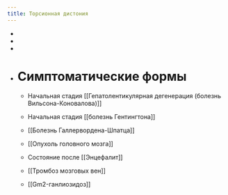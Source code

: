 ```yaml
---
title: Торсионная дистония
---
```


- 

- 

- 

- # Симптоматические формы
	 - Начальная стадия [[Гепатолентикулярная дегенерация (болезнь Вильсона-Коновалова)]]

	 - Начальная стадия [[болезнь Гентингтона]]

	 - [[Болезнь Галлервордена-Шпатца]]

	 - [[Опухоль головного мозга]]

	 - Состояние после [[Энцефалит]]

	 - [[Тромбоз мозговых вен]]

	 - [[Gm2-ганлиозидоз]]
